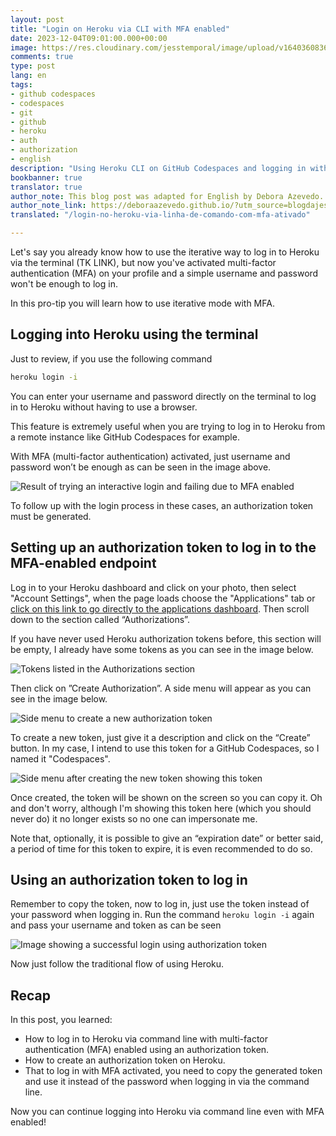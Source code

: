 ```yaml
---
layout: post
title: "Login on Heroku via CLI with MFA enabled"
date: 2023-12-04T09:01:00.000+00:00
image: https://res.cloudinary.com/jesstemporal/image/upload/v1640360836/covers/pro_tip_voc9gk.png
comments: true
type: post
lang: en
tags:
- github codespaces
- codespaces
- git
- github
- heroku
- auth
- authorization
- english
description: "Using Heroku CLI on GitHub Codespaces and logging in without a browser even with MFA enabled"
bookbanner: true
translator: true
author_note: This blog post was adapted for English by Debora Azevedo.
author_note_link: https://deboraazevedo.github.io/?utm_source=blogdajess
translated: "/login-no-heroku-via-linha-de-comando-com-mfa-ativado"

---
```



Let's say you already know how to use the iterative way to log in to Heroku via the terminal (TK LINK), but now you've activated multi-factor authentication (MFA) on your profile and a simple username and password won't be enough to log in.

In this pro-tip you will learn how to use iterative mode with MFA.

## Logging into Heroku using the terminal

Just to review, if you use the following command

```bash
heroku login -i
```

You can enter your username and password directly on the terminal to log in to Heroku without having to use a browser.

This feature is extremely useful when you are trying to log in to Heroku from a remote instance like GitHub Codespaces for example.

With MFA (multi-factor authentication) activated, just  username and password won’t be enough as can be seen in the image above.

![Result of trying an interactive login and failing due to MFA enabled](https://res.cloudinary.com/jesstemporal/image/upload/v1694306510/heroku-login-cli-credentials-not-enough-mfa-enabled_aye1lw.png)

To follow up with the login process in these cases, an authorization token must be generated.

## Setting up an authorization token to log in to the MFA-enabled endpoint

Log in to your Heroku dashboard and click on your photo, then select "Account Settings", when the page loads choose the "Applications" tab or [click on this link to go directly to the applications dashboard](https://dashboard.heroku.com/account/applications). Then scroll down to the section called “Authorizations”.

If you have never used Heroku authorization tokens before, this section will be empty, I already have some tokens as you can see in the image below.

![Tokens listed in the Authorizations section](https://res.cloudinary.com/jesstemporal/image/upload/v1694307511/heroku-lists-of-authorization-tokens_tli8dd.png)


Then click on ”Create Authorization”. A side menu will appear as you can see in the image below.

![Side menu to create a new authorization token](https://res.cloudinary.com/jesstemporal/image/upload/v1694307588/lateral-menu-for-creating-new-authorization-token.png)


To create a new token, just give it a description and click on the “Create” button. In my case, I intend to use this token for a GitHub Codespaces, so I named it "Codespaces".

![Side menu after creating the new token showing this token](https://res.cloudinary.com/jesstemporal/image/upload/v1694307686/heroku-authorization-token-created-successfully.png)

Once created, the token will be shown on the screen so you can copy it. Oh and don't worry, although I'm showing this token here (which you should never do) it no longer exists so no one can impersonate me.

Note that, optionally, it is possible to give an “expiration date” or better said, a period of time for this token to expire, it is even recommended to do so.

## Using an authorization token to log in

Remember to copy the token, now to log in, just use the token instead of your password when logging in. Run the command `heroku login -i` again and pass your username and token as can be seen

![Image showing a successful login using authorization token](https://res.cloudinary.com/jesstemporal/image/upload/v1694308188/successful-login-with-authorization-token-heroku.png)

Now just follow the traditional flow of using Heroku.

## Recap

In this post, you learned:

- How to log in to Heroku via command line with multi-factor authentication (MFA) enabled using an authorization token.
- How to create an authorization token on Heroku.
- That to log in with MFA activated, you need to copy the generated token and use it instead of the password when logging in via the command line.

Now you can continue logging into Heroku via command line even with MFA enabled!